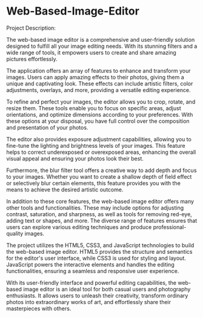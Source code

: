 # Web-Based-Image-Editor
Project Description:

The web-based image editor is a comprehensive and user-friendly solution designed to fulfill all your image editing needs. With its stunning filters and a wide range of tools, it empowers users to create and share amazing pictures effortlessly.

The application offers an array of features to enhance and transform your images. Users can apply amazing effects to their photos, giving them a unique and captivating look. These effects can include artistic filters, color adjustments, overlays, and more, providing a versatile editing experience.

To refine and perfect your images, the editor allows you to crop, rotate, and resize them. These tools enable you to focus on specific areas, adjust orientations, and optimize dimensions according to your preferences. With these options at your disposal, you have full control over the composition and presentation of your photos.

The editor also provides exposure adjustment capabilities, allowing you to fine-tune the lighting and brightness levels of your images. This feature helps to correct underexposed or overexposed areas, enhancing the overall visual appeal and ensuring your photos look their best.

Furthermore, the blur filter tool offers a creative way to add depth and focus to your images. Whether you want to create a shallow depth of field effect or selectively blur certain elements, this feature provides you with the means to achieve the desired artistic outcome.

In addition to these core features, the web-based image editor offers many other tools and functionalities. These may include options for adjusting contrast, saturation, and sharpness, as well as tools for removing red-eye, adding text or shapes, and more. The diverse range of features ensures that users can explore various editing techniques and produce professional-quality images.

The project utilizes the HTML5, CSS3, and JavaScript technologies to build the web-based image editor. HTML5 provides the structure and semantics for the editor's user interface, while CSS3 is used for styling and layout. JavaScript powers the interactive elements and handles the editing functionalities, ensuring a seamless and responsive user experience.

With its user-friendly interface and powerful editing capabilities, the web-based image editor is an ideal tool for both casual users and photography enthusiasts. It allows users to unleash their creativity, transform ordinary photos into extraordinary works of art, and effortlessly share their masterpieces with others.





